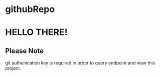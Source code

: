 # githubRepo

# HELLO THERE!

## Please Note

git authenication key is required in order to query endpoint and view this project.

